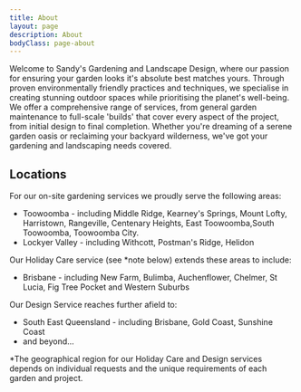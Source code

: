 ```yaml
---
title: About
layout: page
description: About
bodyClass: page-about
---
```


Welcome to Sandy's Gardening and Landscape Design, where our passion for ensuring your garden looks it's absolute best matches yours. Through proven environmentally friendly practices and techniques, we specialise in creating stunning outdoor spaces while prioritising the planet's well-being. We offer a comprehensive range of services, from general garden maintenance to full-scale 'builds' that cover every aspect of the project, from initial design to final completion. Whether you're dreaming of a serene garden oasis or reclaiming your backyard wilderness, we've got your gardening and landscaping needs covered.

## Locations
For our on-site gardening services we proudly serve the following areas: 

- Toowoomba - including Middle Ridge, Kearney's Springs, Mount Lofty, Harristown, Rangeville, Centenary Heights, East Toowoomba,South Toowoomba, Toowoomba City.
- Lockyer Valley - including Withcott, Postman's Ridge, Helidon


Our Holiday Care service (see *note below) extends these areas to include:

- Brisbane - including New Farm, Bulimba, Auchenflower, Chelmer, St Lucia, Fig Tree Pocket and Western Suburbs 


Our Design Service reaches further afield to:

- South East Queensland - including Brisbane, Gold Coast, Sunshine Coast 
- and beyond... 
 
*The geographical region for our Holiday Care and Design services depends on individual requests and the unique requirements of each garden and project.